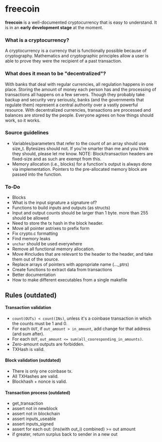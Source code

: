 # freecoin

**freecoin** is a well-documented cryptocurrency that is easy to understand. It is in an **early development stage** at the moment.

### What is a cryptocurrency?

A cryptocurrency is a currency that is functionally possible because of cryptography. Mathematics and cryptographic principles allow a user is able to prove they were the recipient of a past transaction.

### What does it mean to be "decentralized"?

With banks that deal with regular currencies, all regulation happens in one place. Storing the amount of money each person has and the processing of transactions all happens on a few servers. Though they probably take backup and security very seriously, banks (and the governments that regulate them) represent a central authority over a vastly powerful resource. With decentralized currencies, transactions are processed and balances are stored by the people. Everyone agrees on how things should work, so it works. 

### Source guidelines
* Variables/parameters that refer to the count of an array should use size_t. Bytesizes should not. If you're smarter than me and you think they should, please let me know. NOTE: Block/transaction headers are fixed-size and as such are exempt from this.
* Memory allocation (i.e., blocks) for a function's output is always done via implementation. Pointers to the pre-allocated memory block are passed into the function.


### To-Do
* Blocks
* What is the input signature a signature of?
* Functions to build inputs and outputs (as structs)
* Input and output counts should be larger than 1 byte. more than 255 should be allowed
* Need to store the tx hash in the block header.
* Move all pointer astrixes to prefix form
* Fix crypto.c formatting
* Find memory leaks
* `unchar` should be used everywhere
* Remove all functional memory allocation.
* Move #includes that are relevant to the header to the header, and take them out of the source.
* Replace arrays of pointers with appropriate name (..._ptrs)
* Create functions to extract data from transactions
* Better documentation
* How to make different executables from a single makefile



## Rules **(outdated)**

#### Transaction validation
- `count(OUTs) < count(INs)`, unless it's a coinbase transaction in which the counts must be 1 and 0.
- For each `OUT`, if `out_amount > in_amount`, add change for that address (and sum after).
- For each `OUT`, `out_amount <= sum(all_cooresponding_in_amounts)`.
- Zero-amount outputs are forbidden.
- TXHash is valid.

#### Block validation **(outdated)**
- There is only one coinbase tx.
- All TXHashes are valid.
- Blockhash + nonce is valid.


#### Transaction process **(outdated)**

- get_transaction
- assert not in newblock
- assert not in blockchain
- assert inputs_useable
- assert inputs_signed
- assert for each out: (ins(with out_i) combined) >= out amount
 - if greater, return surplus back to sender in a new out

